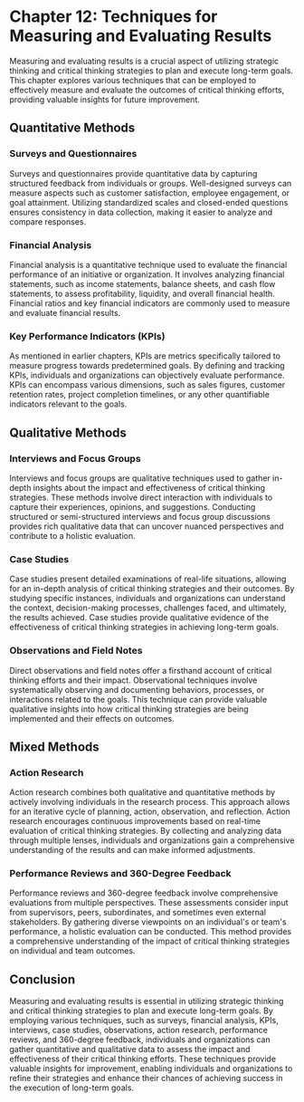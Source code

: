 Chapter 12: Techniques for Measuring and Evaluating Results
===========================================================

Measuring and evaluating results is a crucial aspect of utilizing strategic thinking and critical thinking strategies to plan and execute long-term goals. This chapter explores various techniques that can be employed to effectively measure and evaluate the outcomes of critical thinking efforts, providing valuable insights for future improvement.

Quantitative Methods
--------------------

### Surveys and Questionnaires

Surveys and questionnaires provide quantitative data by capturing structured feedback from individuals or groups. Well-designed surveys can measure aspects such as customer satisfaction, employee engagement, or goal attainment. Utilizing standardized scales and closed-ended questions ensures consistency in data collection, making it easier to analyze and compare responses.

### Financial Analysis

Financial analysis is a quantitative technique used to evaluate the financial performance of an initiative or organization. It involves analyzing financial statements, such as income statements, balance sheets, and cash flow statements, to assess profitability, liquidity, and overall financial health. Financial ratios and key financial indicators are commonly used to measure and evaluate financial results.

### Key Performance Indicators (KPIs)

As mentioned in earlier chapters, KPIs are metrics specifically tailored to measure progress towards predetermined goals. By defining and tracking KPIs, individuals and organizations can objectively evaluate performance. KPIs can encompass various dimensions, such as sales figures, customer retention rates, project completion timelines, or any other quantifiable indicators relevant to the goals.

Qualitative Methods
-------------------

### Interviews and Focus Groups

Interviews and focus groups are qualitative techniques used to gather in-depth insights about the impact and effectiveness of critical thinking strategies. These methods involve direct interaction with individuals to capture their experiences, opinions, and suggestions. Conducting structured or semi-structured interviews and focus group discussions provides rich qualitative data that can uncover nuanced perspectives and contribute to a holistic evaluation.

### Case Studies

Case studies present detailed examinations of real-life situations, allowing for an in-depth analysis of critical thinking strategies and their outcomes. By studying specific instances, individuals and organizations can understand the context, decision-making processes, challenges faced, and ultimately, the results achieved. Case studies provide qualitative evidence of the effectiveness of critical thinking strategies in achieving long-term goals.

### Observations and Field Notes

Direct observations and field notes offer a firsthand account of critical thinking efforts and their impact. Observational techniques involve systematically observing and documenting behaviors, processes, or interactions related to the goals. This technique can provide valuable qualitative insights into how critical thinking strategies are being implemented and their effects on outcomes.

Mixed Methods
-------------

### Action Research

Action research combines both qualitative and quantitative methods by actively involving individuals in the research process. This approach allows for an iterative cycle of planning, action, observation, and reflection. Action research encourages continuous improvements based on real-time evaluation of critical thinking strategies. By collecting and analyzing data through multiple lenses, individuals and organizations gain a comprehensive understanding of the results and can make informed adjustments.

### Performance Reviews and 360-Degree Feedback

Performance reviews and 360-degree feedback involve comprehensive evaluations from multiple perspectives. These assessments consider input from supervisors, peers, subordinates, and sometimes even external stakeholders. By gathering diverse viewpoints on an individual's or team's performance, a holistic evaluation can be conducted. This method provides a comprehensive understanding of the impact of critical thinking strategies on individual and team outcomes.

Conclusion
----------

Measuring and evaluating results is essential in utilizing strategic thinking and critical thinking strategies to plan and execute long-term goals. By employing various techniques, such as surveys, financial analysis, KPIs, interviews, case studies, observations, action research, performance reviews, and 360-degree feedback, individuals and organizations can gather quantitative and qualitative data to assess the impact and effectiveness of their critical thinking efforts. These techniques provide valuable insights for improvement, enabling individuals and organizations to refine their strategies and enhance their chances of achieving success in the execution of long-term goals.
